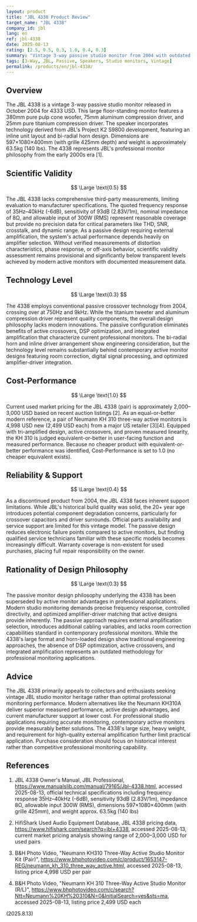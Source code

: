 ```yaml
---
layout: product
title: "JBL 4338 Product Review"
target_name: "JBL 4338"
company_id: jbl
lang: en
ref: jbl-4338
date: 2025-08-13
rating: [2.5, 0.5, 0.3, 1.0, 0.4, 0.3]
summary: "Vintage 3-way passive studio monitor from 2004 with outdated passive design philosophy and limited modern relevance"
tags: [3-Way, JBL, Passive, Speakers, Studio monitors, Vintage]
permalink: /products/en/jbl-4338/
---
```

## Overview

The JBL 4338 is a vintage 3-way passive studio monitor released in October 2004 for 4333 USD. This large floor-standing monitor features a 380mm pure pulp cone woofer, 75mm aluminum compression driver, and 25mm pure titanium compression driver. The speaker incorporates technology derived from JBL's Project K2 S9800 development, featuring an inline unit layout and bi-radial horn design. Dimensions are 597×1080×400mm (with grille 425mm depth) and weight is approximately 63.5kg (140 lbs). The 4338 represents JBL's professional monitor philosophy from the early 2000s era [1].

## Scientific Validity

$$ \Large \text{0.5} $$

The JBL 4338 lacks comprehensive third-party measurements, limiting evaluation to manufacturer specifications. The quoted frequency response of 35Hz–40kHz (-6dB), sensitivity of 93dB (2.83V/1m), nominal impedance of 8Ω, and allowable input of 300W (RMS) represent reasonable coverage but provide no precision data for critical parameters like THD, SNR, crosstalk, and dynamic range. As a passive design requiring external amplification, the system's actual performance depends heavily on amplifier selection. Without verified measurements of distortion characteristics, phase response, or off-axis behavior, scientific validity assessment remains provisional and significantly below transparent levels achieved by modern active monitors with documented measurement data.

## Technology Level

$$ \Large \text{0.3} $$

The 4338 employs conventional passive crossover technology from 2004, crossing over at 750Hz and 9kHz. While the titanium tweeter and aluminum compression driver represent quality components, the overall design philosophy lacks modern innovations. The passive configuration eliminates benefits of active crossovers, DSP optimization, and integrated amplification that characterize current professional monitors. The bi-radial horn and inline driver arrangement show engineering consideration, but the technology level remains substantially behind contemporary active monitor designs featuring room correction, digital signal processing, and optimized amplifier-driver integration.

## Cost-Performance

$$ \Large \text{1.0} $$

Current used market pricing for the JBL 4338 (pair) is approximately 2,000–3,000 USD based on recent auction listings [2]. As an equal-or-better modern reference, a pair of Neumann KH 310 three-way active monitors is 4,998 USD new (2,499 USD each) from a major US retailer [3][4]. Equipped with tri-amplified design, active crossovers, and proven measured linearity, the KH 310 is judged equivalent-or-better in user-facing function and measured performance. Because no cheaper product with equivalent-or-better performance was identified, Cost-Performance is set to 1.0 (no cheaper equivalent exists).

## Reliability & Support

$$ \Large \text{0.4} $$

As a discontinued product from 2004, the JBL 4338 faces inherent support limitations. While JBL's historical build quality was solid, the 20+ year age introduces potential component degradation concerns, particularly for crossover capacitors and driver surrounds. Official parts availability and service support are limited for this vintage model. The passive design reduces electronic failure points compared to active monitors, but finding qualified service technicians familiar with these specific models becomes increasingly difficult. Warranty coverage is non-existent for used purchases, placing full repair responsibility on the owner.

## Rationality of Design Philosophy

$$ \Large \text{0.3} $$

The passive monitor design philosophy underlying the 4338 has been superseded by active monitor advantages in professional applications. Modern studio monitoring demands precise frequency response, controlled directivity, and optimized amplifier-driver matching that active designs provide inherently. The passive approach requires external amplification selection, introduces additional cabling variables, and lacks room correction capabilities standard in contemporary professional monitors. While the 4338's large format and horn-loaded design show traditional engineering approaches, the absence of DSP optimization, active crossovers, and integrated amplification represents an outdated methodology for professional monitoring applications.

## Advice

The JBL 4338 primarily appeals to collectors and enthusiasts seeking vintage JBL studio monitor heritage rather than optimal professional monitoring performance. Modern alternatives like the Neumann KH310A deliver superior measured performance, active design advantages, and current manufacturer support at lower cost. For professional studio applications requiring accurate monitoring, contemporary active monitors provide measurably better solutions. The 4338's large size, heavy weight, and requirement for high-quality external amplification further limit practical application. Purchase consideration should focus on historical interest rather than competitive professional monitoring capability.

## References

1. JBL 4338 Owner's Manual, JBL Professional, https://www.manualslib.com/manual/79165/Jbl-4338.html, accessed 2025-08-13, official technical specifications including frequency response 35Hz–40kHz (-6dB), sensitivity 93dB (2.83V/1m), impedance 8Ω, allowable input 300W (RMS), dimensions 597×1080×400mm (with grille 425mm), and weight approx. 63.5kg (140 lbs)

2. HifiShark Used Audio Equipment Database, JBL 4338 pricing data, https://www.hifishark.com/search?q=jbl+4338, accessed 2025-08-13, current market pricing analysis showing range of 2,000–3,000 USD for used pairs

3. B&H Photo Video, "Neumann KH310 Three-Way Active Studio Monitor Kit (Pair)", https://www.bhphotovideo.com/c/product/1653147-REG/neumann_kh_310_three_way_active.html, accessed 2025-08-13, listing price 4,998 USD per pair

4. B&H Photo Video, "Neumann KH 310 Three-Way Active Studio Monitor (R/L)", https://www.bhphotovideo.com/c/search?Ntt=Neumann%20KH%20310&N=0&InitialSearch=yes&sts=ma, accessed 2025-08-13, listing price 2,499 USD each

(2025.8.13)